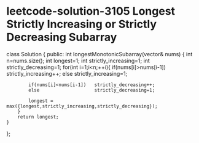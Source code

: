 # leetcode-solution-3105 Longest Strictly Increasing or Strictly Decreasing Subarray
class Solution {
public:
    int longestMonotonicSubarray(vector<int>& nums) {
        int n=nums.size();
        int longest=1;
        int strictly_increasing=1;
        int strictly_decreasing=1;
        for(int i=1;i<n;++i){
            if(nums[i]>nums[i-1])   strictly_increasing++;
            else                    strictly_increasing=1;

            if(nums[i]<nums[i-1])   strictly_decreasing++;
            else                    strictly_decreasing=1;

            longest = max({longest,strictly_increasing,strictly_decreasing});
        }
        return longest;
    }
};
